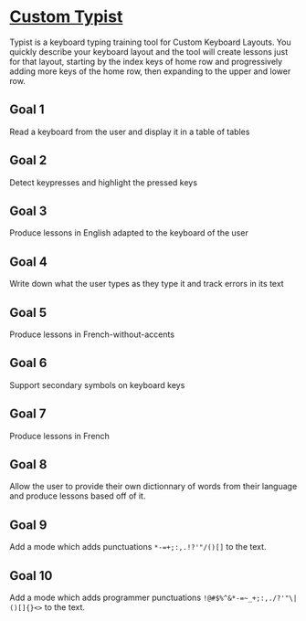 # [Custom Typist](https://customtypist.vercel.app/)

Typist is a keyboard typing training tool for Custom Keyboard Layouts. You
quickly describe your keyboard layout and the tool will create lessons just
for that layout, starting by the index keys of home row and progressively
adding more keys of the home row, then expanding to the upper and lower row.

## Goal 1

Read a keyboard from the user and display it in a table of tables

## Goal 2

Detect keypresses and highlight the pressed keys

## Goal 3

Produce lessons in English adapted to the keyboard of the user

## Goal 4

Write down what the user types as they type it and track errors in its text

## Goal 5

Produce lessons in French-without-accents

## Goal 6

Support secondary symbols on keyboard keys

## Goal 7

Produce lessons in French

## Goal 8

Allow the user to provide their own dictionnary of words from their language
and produce lessons based off of it.

## Goal 9

Add a mode which adds punctuations `*-=+;:,.!?'"/()[]` to the text.

## Goal 10

Add a mode which adds programmer punctuations `!@#$%^&*-=~_+;:,./?'"\|()[]{}<>`
to the text.
